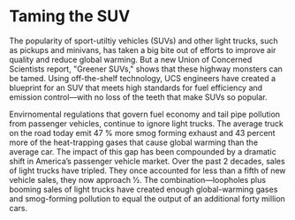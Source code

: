 # Taming the SUV
The popularity of sport-utiltiy vehicles (SUVs) and other light trucks, such as pickups and minivans, has
taken a big bite out of efforts to improve air quality and reduce global warming. But a new Union of Concerned Scientists report, "Greener SUVs," shows that these highway monsters can be tamed. Using off-the-shelf technology, UCS engineers have created a blueprint for an SUV that meets high standards for fuel efficiency and emission control—with no loss of the teeth that make SUVs so popular.

Envirnomental regulations that govern fuel economy and tail pipe pollution from passenger vehicles, continue to ignore light trucks. The average truck on the road today emit 47 % more smog forming exhaust and 43 percent more of the heat-trapping gases that cause global warming than the average car. The impact of this gap
has been compounded by a dramatic shift in America’s passenger vehicle market. Over the past 2 decades, sales of light trucks have tripled. They once accounted for less than a fifth of new vehicle sales, they now approach 1⁄2. The combination—loopholes plus booming sales of light trucks have created enough global-warming gases and smog-forming pollution to equal the output of an additional forty million cars.